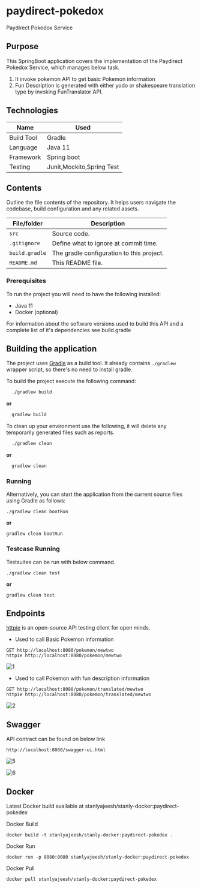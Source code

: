 # paydirect-pokedox

Paydirect Pokedox Service

## Purpose

This SpringBoot application covers the implementation of the Paydirect Pokedox Service, which manages below task.

1) It invoke pokemon API to get basic Pokemon information
2) Fun Description is generated with either yodo or shakespeare translation type by invoking FunTranslator API.

## Technologies

| Name       | Used              |
|------------|-------------------|
| Build Tool | Gradle            |
| Language   | Java 11           |
| Framework  | Spring boot       |
| Testing    | Junit,Mockito,Spring Test  |

## Contents

Outline the file contents of the repository. It helps users navigate the codebase, build configuration and any related
assets.

| File/folder       | Description                                |
|-------------------|--------------------------------------------|
| `src`             | Source code.                        |
| `.gitignore`      | Define what to ignore at commit time.      |
| `build.gradle`    | The gradle configuration to this project.  |
| `README.md`       | This README file.                          |

### Prerequisites

To run the project you will need to have the following installed:

* Java 11
* Docker (optional)

For information about the software versions used to build this API and a complete list of it's dependencies see
build.gradle

## Building the application

The project uses [Gradle](https://gradle.org) as a build tool. It already contains
`./gradlew` wrapper script, so there's no need to install gradle.

To build the project execute the following command:

```bash
  ./gradlew build
```
**or**
```bash
  gradlew build
```

To clean up your environment use the following, it will delete any temporarily generated files such as reports.

```bash
  ./gradlew clean
```
**or**

```bash
  gradlew clean
```

### Running

Alternatively, you can start the application from the current source files using Gradle as follows:

 ```
 ./gradlew clean bootRun
 ```
 **or**
  ```
 gradlew clean bootRun
 ```
 
 ### Testcase Running

Testsuites can be run with below command.

 ```
 ./gradlew clean test
 ```
 **or**
 ```
 gradlew clean test
 ```

## Endpoints

[httpie](https://httpie.io/) is an open-source API testing client for open minds.

- Used to call Basic Pokemon information

```
GET http://localhost:8080/pokemon/mewtwo
httpie http://localhost:8080/pokemon/mewtwo
```
![1](https://user-images.githubusercontent.com/30554963/147368071-3bcc36f1-11e8-49f2-beac-cdf5725e6c2f.JPG)


- Used to call Pokemon with fun description information

```
GET http://localhost:8080/pokemon/translated/mewtwo
httpie http://localhost:8080/pokemon/translated/mewtwo
```
![2](https://user-images.githubusercontent.com/30554963/147368077-ee4f3efd-e07e-4cf1-b6ec-5f8892a7ef1f.JPG)


## Swagger

API contract can be found on below link

```
http://localhost:8080/swagger-ui.html
```
![5](https://user-images.githubusercontent.com/30554963/147368045-741fc0f1-31fd-4265-bc61-e366c1c6ba0d.JPG)

![6](https://user-images.githubusercontent.com/30554963/147368048-124ea640-3378-4588-8947-cb64fa6dddc6.JPG)

## Docker

Latest Docker build available at stanlyajeesh/stanly-docker:paydirect-pokedex

Docker Build

```
docker build -t stanlyajeesh/stanly-docker:paydirect-pokedex .
```

Docker Run

```
docker run -p 8080:8080 stanlyajeesh/stanly-docker:paydirect-pokedex
```

Docker Pull

```
docker pull stanlyajeesh/stanly-docker:paydirect-pokedex
```
